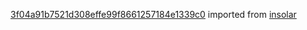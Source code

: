 [3f04a91b7521d308effe99f8661257184e1339c0](https://github.com/insolar/insolar/commit/3f04a91b7521d308effe99f8661257184e1339c0) imported from [insolar](https://github.com/insolar/insolar)
